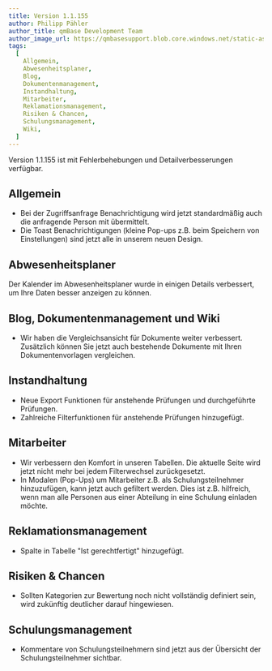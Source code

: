 ```yaml
---
title: Version 1.1.155
author: Philipp Pähler
author_title: qmBase Development Team
author_image_url: https://qmbasesupport.blob.core.windows.net/static-assets/img/persons/paehler_round.png
tags:
  [
    Allgemein,
    Abwesenheitsplaner,
    Blog,
    Dokumentenmanagement,
    Instandhaltung,
    Mitarbeiter,
    Reklamationsmanagement,
    Risiken & Chancen,
    Schulungsmanagement,
    Wiki,
  ]
---
```


Version 1.1.155 ist mit Fehlerbehebungen und Detailverbesserungen verfügbar.

<!--truncate-->

## Allgemein

- Bei der Zugriffsanfrage Benachrichtigung wird jetzt standardmäßig auch die anfragende Person mit übermittelt.
- Die Toast Benachrichtigungen (kleine Pop-ups z.B. beim Speichern von Einstellungen) sind jetzt alle in unserem neuen Design.

## Abwesenheitsplaner

Der Kalender im Abwesenheitsplaner wurde in einigen Details verbessert, um Ihre Daten besser anzeigen zu können.

## Blog, Dokumentenmanagement und Wiki

- Wir haben die Vergleichsansicht für Dokumente weiter verbessert. Zusätzlich können Sie jetzt auch bestehende Dokumente mit Ihren Dokumentenvorlagen vergleichen.

## Instandhaltung

- Neue Export Funktionen für anstehende Prüfungen und durchgeführte Prüfungen.
- Zahlreiche Filterfunktionen für anstehende Prüfungen hinzugefügt.

## Mitarbeiter

- Wir verbessern den Komfort in unseren Tabellen. Die aktuelle Seite wird jetzt nicht mehr bei jedem Filterwechsel zurückgesetzt.
- In Modalen (Pop-Ups) um Mitarbeiter z.B. als Schulungsteilnehmer hinzuzufügen, kann jetzt auch gefiltert werden. Dies ist z.B. hilfreich, wenn man alle Personen aus einer Abteilung in eine Schulung einladen möchte.

## Reklamationsmanagement

- Spalte in Tabelle "Ist gerechtfertigt" hinzugefügt.

## Risiken & Chancen

- Sollten Kategorien zur Bewertung noch nicht vollständig definiert sein, wird zukünftig deutlicher darauf hingewiesen.

## Schulungsmanagement

- Kommentare von Schulungsteilnehmern sind jetzt aus der Übersicht der Schulungsteilnehmer sichtbar.
